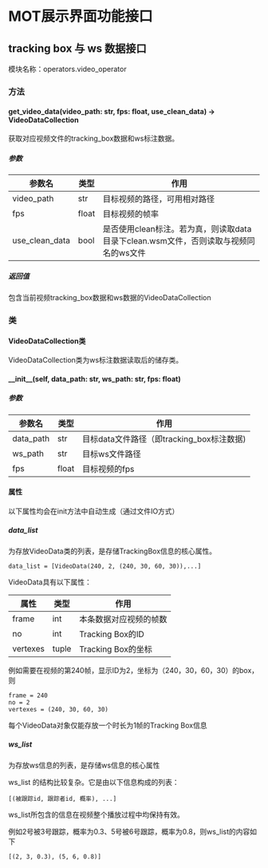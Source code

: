 # MOT展示界面功能接口
## tracking box 与 ws 数据接口
模块名称：operators.video_operator
### 方法
#### get_video_data(video_path: str, fps: float, use_clean_data) -> VideoDataCollection
获取对应视频文件的tracking_box数据和ws标注数据。
##### 参数
|参数名|类型|作用|
---|---|---
video_path|str|目标视频的路径，可用相对路径
fps|float|目标视频的帧率
use_clean_data|bool|是否使用clean标注。若为真，则读取data目录下clean.wsm文件，否则读取与视频同名的ws文件
##### 返回值
包含当前视频tracking_box数据和ws数据的VideoDataCollection

### 类
#### VideoDataCollection类
VideoDataCollection类为ws标注数据读取后的储存类。
#### \_\_init\_\_(self, data_path: str, ws_path: str, fps: float)
##### 参数
|参数名|类型|作用|
---|---|---
data_path|str|目标data文件路径（即tracking_box标注数据)
ws_path|str|目标ws文件路径
fps|float|目标视频的fps
#### 属性
以下属性均会在init方法中自动生成（通过文件IO方式）
##### data_list
为存放VideoData类的列表，是存储TrackingBox信息的核心属性。
```
data_list = [VideoData(240, 2, (240, 30, 60, 30)),...]
```

VideoData具有以下属性：

|属性|类型|作用|
---|---|---
frame|int|本条数据对应视频的帧数
no|int|Tracking Box的ID
vertexes|tuple|Tracking Box的坐标

例如需要在视频的第240帧，显示ID为2，坐标为（240，30，60，30）的box，则
```
frame = 240
no = 2
vertexes = (240, 30, 60, 30)
```

每个VideoData对象仅能存放一个时长为1帧的Tracking Box信息

##### ws_list
为存放ws信息的列表，是存储ws信息的核心属性

ws_list 的结构比较复杂。它是由以下信息构成的列表：
```
[(被跟踪id, 跟踪者id, 概率), ...]
```
ws_list所包含的信息在视频整个播放过程中均保持有效。

例如2号被3号跟踪，概率为0.3、5号被6号跟踪，概率为0.8，则ws_list的内容如下
```
[(2, 3, 0.3), (5, 6, 0.8)]
```
